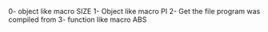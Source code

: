 0- object like macro SIZE
1- Object like macro PI
2- Get the file program was compiled from
3- function like macro ABS